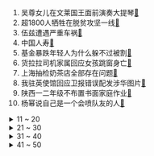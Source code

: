 1. 吴尊女儿在文莱国王面前演奏大提琴[:link:](https://s.weibo.com/weibo?q=%23吴尊女儿在文莱国王面前演奏大提琴%23&Refer=top)
2. 超1800人牺牲在脱贫攻坚一线[:link:](https://s.weibo.com/weibo?q=%23超1800人牺牲在脱贫攻坚一线%23&Refer=top)
3. 伍兹遭遇严重车祸[:link:](https://s.weibo.com/weibo?q=%23伍兹遭遇严重车祸%23&Refer=top)
4. 中国人寿[:link:](https://s.weibo.com/weibo?q=%23中国人寿%23&Refer=top)
5. 基金暴跌年轻人为什么躲不过被割[:link:](https://s.weibo.com/weibo?q=%23基金暴跌年轻人为什么躲不过被割%23&Refer=top)
6. 货拉拉司机家属回应女孩跳窗身亡[:link:](https://s.weibo.com/weibo?q=%23货拉拉司机家属回应女孩跳窗身亡%23&Refer=top)
7. 上海抽检奶茶店全部存在问题[:link:](https://s.weibo.com/weibo?q=%23上海抽检奶茶店全部存在问题%23&Refer=top)
8. 我驻英使馆回应卫报错误配发涉华图片[:link:](https://s.weibo.com/weibo?q=%23我驻英使馆回应卫报错误配发涉华图片%23&Refer=top)
9. 陕西一二年级不布置书面家庭作业[:link:](https://s.weibo.com/weibo?q=%23陕西一二年级不布置书面家庭作业%23&Refer=top)
10. 杨幂说自己是一个会喷队友的人[:link:](https://s.weibo.com/weibo?q=%23杨幂说自己是一个会喷队友的人%23&Refer=top)
<details>
<summary>11 ~ 20</summary>

11. 四川盐亭发现三星堆时期大型聚落遗址[:link:](https://s.weibo.com/weibo?q=%23四川盐亭发现三星堆时期大型聚落遗址%23&Refer=top)
12. 顶楼周丹泰千瑞珍婚纱照[:link:](https://s.weibo.com/weibo?q=%23顶楼周丹泰千瑞珍婚纱照%23&Refer=top)
13. 趵突泉景区近3年打捞出钱币6万余元[:link:](https://s.weibo.com/weibo?q=%23趵突泉景区近3年打捞出钱币6万余元%23&Refer=top)
14. 乔欣能穿20年的大衣推荐[:link:](https://s.weibo.com/weibo?q=%23乔欣能穿20年的大衣推荐%23&Refer=top)
15. 国家卫健委答复为何单身女性不可冻卵[:link:](https://s.weibo.com/weibo?q=%23国家卫健委答复为何单身女性不可冻卵%23&Refer=top)
16. 三人撬锁进入三里屯某楼顶拍照被行拘[:link:](https://s.weibo.com/weibo?q=%23三人撬锁进入三里屯某楼顶拍照被行拘%23&Refer=top)
17. 魏大勋敷衍式营业[:link:](https://s.weibo.com/weibo?q=%23魏大勋敷衍式营业%23&Refer=top)
18. 顶楼[:link:](https://s.weibo.com/weibo?q=%23顶楼%23&Refer=top)
19. 多地上调2021年最低工资标准[:link:](https://s.weibo.com/weibo?q=%23多地上调2021年最低工资标准%23&Refer=top)
20. 原来孙悟空的仙气是烟雾[:link:](https://s.weibo.com/weibo?q=%23原来孙悟空的仙气是烟雾%23&Refer=top)
</details>
<details>
<summary>21 ~ 30</summary>

21. 宁毅试探楼舒婉[:link:](https://s.weibo.com/weibo?q=%23宁毅试探楼舒婉%23&Refer=top)
22. 路人镜头下的金莎[:link:](https://s.weibo.com/weibo?q=%23路人镜头下的金莎%23&Refer=top)
23. 丁真阿朵为民族文化助力[:link:](https://s.weibo.com/weibo?q=%23丁真阿朵为民族文化助力%23&Refer=top)
24. 吴白把岳父喝成兄弟[:link:](https://s.weibo.com/weibo?q=%23吴白把岳父喝成兄弟%23&Refer=top)
25. 宋亚轩凡尔赛式吃螃蟹[:link:](https://s.weibo.com/weibo?q=%23宋亚轩凡尔赛式吃螃蟹%23&Refer=top)
26. 检方回应男子假装自杀女友相救溺亡[:link:](https://s.weibo.com/weibo?q=%23检方回应男子假装自杀女友相救溺亡%23&Refer=top)
27. 岳云鹏饺子爱好者[:link:](https://s.weibo.com/weibo?q=%23岳云鹏饺子爱好者%23&Refer=top)
28. 员工实名举报中国人寿大量造假[:link:](https://s.weibo.com/weibo?q=%23员工实名举报中国人寿大量造假%23&Refer=top)
29. 火箭裁掉考辛斯[:link:](https://s.weibo.com/weibo?q=%23火箭裁掉考辛斯%23&Refer=top)
30. 谭松韵胶片感生活照[:link:](https://s.weibo.com/weibo?q=%23谭松韵胶片感生活照%23&Refer=top)
</details>
<details>
<summary>31 ~ 40</summary>

31. 美国新冠肺炎超2823万例[:link:](https://s.weibo.com/weibo?q=%23美国新冠肺炎超2823万例%23&Refer=top)
32. 成都发放4000万元数字人民币红包[:link:](https://s.weibo.com/weibo?q=%23成都发放4000万元数字人民币红包%23&Refer=top)
33. 理个发居然被理崩溃了[:link:](https://s.weibo.com/weibo?q=%23理个发居然被理崩溃了%23&Refer=top)
34. 中央一号文件里的时间表[:link:](https://s.weibo.com/weibo?q=%23中央一号文件里的时间表%23&Refer=top)
35. 云南保山木棉花开[:link:](https://s.weibo.com/weibo?q=%23云南保山木棉花开%23&Refer=top)
36. 特斯拉比特币获利超过卖车[:link:](https://s.weibo.com/weibo?q=%23特斯拉比特币获利超过卖车%23&Refer=top)
37. 宁毅误会苏檀儿[:link:](https://s.weibo.com/weibo?q=%23宁毅误会苏檀儿%23&Refer=top)
38. 张大仙[:link:](https://s.weibo.com/weibo?q=%23张大仙%23&Refer=top)
39. 欧冠[:link:](https://s.weibo.com/weibo?q=%23欧冠%23&Refer=top)
40. 陈宥维 会有衣服替我来青你[:link:](https://s.weibo.com/weibo?q=%23陈宥维%20会有衣服替我来青你%23&Refer=top)
</details>
<details>
<summary>41 ~ 50</summary>

41. 货拉拉涉事司机被刑拘[:link:](https://s.weibo.com/weibo?q=%23货拉拉涉事司机被刑拘%23&Refer=top)
42. 日本任命首位孤独大臣应对自杀率上升[:link:](https://s.weibo.com/weibo?q=%23日本任命首位孤独大臣应对自杀率上升%23&Refer=top)
43. 世界最胖男孩减重200斤[:link:](https://s.weibo.com/weibo?q=%23世界最胖男孩减重200斤%23&Refer=top)
44. 你好李焕英票房破42亿[:link:](https://s.weibo.com/weibo?q=%23你好李焕英票房破42亿%23&Refer=top)
45. 正青春大结局[:link:](https://s.weibo.com/weibo?q=%23正青春大结局%23&Refer=top)
46. 唐宫夜宴舞者打卡郑州地标[:link:](https://s.weibo.com/weibo?q=%23唐宫夜宴舞者打卡郑州地标%23&Refer=top)
47. 易方达中小盘停止申购[:link:](https://s.weibo.com/weibo?q=%23易方达中小盘停止申购%23&Refer=top)
48. 鲍威尔[:link:](https://s.weibo.com/weibo?q=%23鲍威尔%23&Refer=top)
49. 孟佳要给韩美娟定制不会掉的假发片[:link:](https://s.weibo.com/weibo?q=%23孟佳要给韩美娟定制不会掉的假发片%23&Refer=top)
50. 吴白醉酒对艾情撒娇[:link:](https://s.weibo.com/weibo?q=%23吴白醉酒对艾情撒娇%23&Refer=top)
</details>